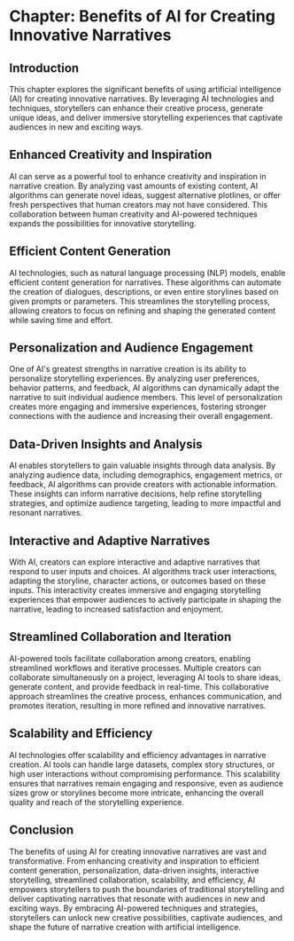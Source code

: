 Chapter: Benefits of AI for Creating Innovative Narratives
==========================================================

Introduction
------------

This chapter explores the significant benefits of using artificial intelligence (AI) for creating innovative narratives. By leveraging AI technologies and techniques, storytellers can enhance their creative process, generate unique ideas, and deliver immersive storytelling experiences that captivate audiences in new and exciting ways.

Enhanced Creativity and Inspiration
-----------------------------------

AI can serve as a powerful tool to enhance creativity and inspiration in narrative creation. By analyzing vast amounts of existing content, AI algorithms can generate novel ideas, suggest alternative plotlines, or offer fresh perspectives that human creators may not have considered. This collaboration between human creativity and AI-powered techniques expands the possibilities for innovative storytelling.

Efficient Content Generation
----------------------------

AI technologies, such as natural language processing (NLP) models, enable efficient content generation for narratives. These algorithms can automate the creation of dialogues, descriptions, or even entire storylines based on given prompts or parameters. This streamlines the storytelling process, allowing creators to focus on refining and shaping the generated content while saving time and effort.

Personalization and Audience Engagement
---------------------------------------

One of AI's greatest strengths in narrative creation is its ability to personalize storytelling experiences. By analyzing user preferences, behavior patterns, and feedback, AI algorithms can dynamically adapt the narrative to suit individual audience members. This level of personalization creates more engaging and immersive experiences, fostering stronger connections with the audience and increasing their overall engagement.

Data-Driven Insights and Analysis
---------------------------------

AI enables storytellers to gain valuable insights through data analysis. By analyzing audience data, including demographics, engagement metrics, or feedback, AI algorithms can provide creators with actionable information. These insights can inform narrative decisions, help refine storytelling strategies, and optimize audience targeting, leading to more impactful and resonant narratives.

Interactive and Adaptive Narratives
-----------------------------------

With AI, creators can explore interactive and adaptive narratives that respond to user inputs and choices. AI algorithms track user interactions, adapting the storyline, character actions, or outcomes based on these inputs. This interactivity creates immersive and engaging storytelling experiences that empower audiences to actively participate in shaping the narrative, leading to increased satisfaction and enjoyment.

Streamlined Collaboration and Iteration
---------------------------------------

AI-powered tools facilitate collaboration among creators, enabling streamlined workflows and iterative processes. Multiple creators can collaborate simultaneously on a project, leveraging AI tools to share ideas, generate content, and provide feedback in real-time. This collaborative approach streamlines the creative process, enhances communication, and promotes iteration, resulting in more refined and innovative narratives.

Scalability and Efficiency
--------------------------

AI technologies offer scalability and efficiency advantages in narrative creation. AI tools can handle large datasets, complex story structures, or high user interactions without compromising performance. This scalability ensures that narratives remain engaging and responsive, even as audience sizes grow or storylines become more intricate, enhancing the overall quality and reach of the storytelling experience.

Conclusion
----------

The benefits of using AI for creating innovative narratives are vast and transformative. From enhancing creativity and inspiration to efficient content generation, personalization, data-driven insights, interactive storytelling, streamlined collaboration, scalability, and efficiency, AI empowers storytellers to push the boundaries of traditional storytelling and deliver captivating narratives that resonate with audiences in new and exciting ways. By embracing AI-powered techniques and strategies, storytellers can unlock new creative possibilities, captivate audiences, and shape the future of narrative creation with artificial intelligence.
